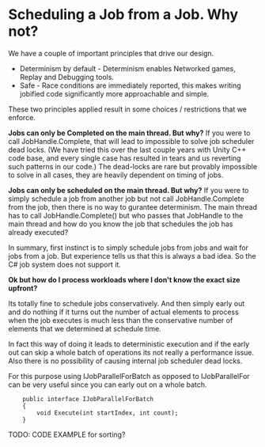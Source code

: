 # Scheduling a Job from a Job. Why not?

We have a couple of important principles that drive our design.

* Determinism by default - Determinism enables Networked games, Replay and Debugging tools.
* Safe - Race conditions are immediately reported, this makes writing jobified code significantly more approachable and simple.

These two principles applied result in some choices / restrictions that we enforce.

**Jobs can only be Completed on the main thread. But why?**
If you were to call JobHandle.Complete, that will lead to impossible to solve job scheduler dead locks.
(We have tried this over the last couple years with Unity C++ code base, and every single case has resulted in tears and us reverting such patterns in our code.) The dead-locks are rare but provably impossible to solve in all cases, they are heavily dependent on timing of jobs.

**Jobs can only be scheduled on the main thread. But why?**
If you were to simply schedule a job from another job but not call JobHandle.Complete from the job, then there is no way to gurantee determinism. The main thread has to call JobHandle.Complete() but who passes that JobHandle to the main thread and how do you know the job that schedules the job has already executed?

In summary, first instinct is to simply schedule jobs from jobs and wait for jobs from a job.
But experience tells us that this is always a bad idea. So the C# job system does not support it.


**Ok but how do I process workloads where I don't know the exact size upfront?**

Its totally fine to schedule jobs conservatively. And then simply early out and do nothing if it turns out the number of actual elements to process when the job executes is much less than the conservative number of elements that we determined at schedule time. 

In fact this way of doing it leads to deterministic execution and if the early out can skip a whole batch of operations its not really a performance issue.
Also there is no possibility of causing internal job scheduler dead locks.

For this purpose using IJobParallelForBatch as opposed to IJobParallelFor can be very useful since you can early out on a whole batch.
```
    public interface IJobParallelForBatch
    {
        void Execute(int startIndex, int count);
    }
```
TODO: CODE EXAMPLE for sorting?
